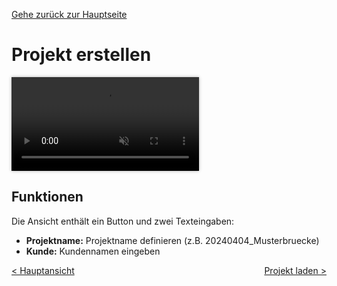 [Gehe zurück zur Hauptseite](index.html)

# Projekt erstellen

<video controls autoplay loop muted style="max-width: 100%; box-shadow: 0 0 5px rgba(0, 0, 0, 0.3);">
<source src="./videos//04_new_project.mp4" type="video/mp4">
Your browser does not support the video tag.
</video>

## Funktionen

Die Ansicht enthält ein Button und zwei Texteingaben:

- **Projektname:** Projektname definieren (z.B. 20240404_Musterbruecke)
- **Kunde:** Kundennamen eingeben


<div style="text-align: left; float: left;"><a href="main_view.html">< Hauptansicht</a></div>
<div style="text-align: right; float: right;"><a href="load_project.html">Projekt laden ></a></div>
